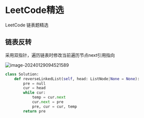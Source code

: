 # LeetCode精选

LeetCode 链表题精选

## 链表反转

采用双指针，遍历链表时修改当前遍历节点next引用指向

![image-20240129094521589](C:\Users\lenovo\AppData\Roaming\Typora\typora-user-images\image-20240129094521589.png)

```python
class Solution:
    def reverseLinkedList(self, head: ListNode|None = None):
        pre = null
        cur = head
        while cur:
            temp = cur.next
            cur.next = pre
            pre, cur = cur, temp
        return pre
```



